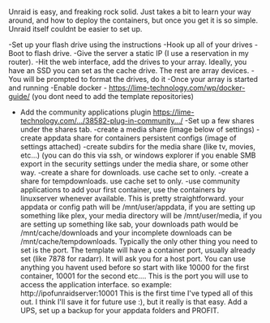Unraid is easy, and freaking rock solid. Just takes a bit to learn your way around, and how to deploy the containers, but once you get it is so simple. Unraid itself couldnt be easier to set up. 

-Set up your flash drive using the instructions
-Hook up all of your drives
-Boot to flash drive. 
-Give the server a static IP (I use a reservation in my router). 
-Hit the web interface, add the drives to your array. Ideally, you have an SSD you can set as the cache drive. The rest are array devices. 
-You will be prompted to format the drives, do it
-Once your array is started and running
-Enable docker - https://lime-technology.com/wp/docker-guide/ (you dont need to add the template repositories)
- Add the community applications plugin https://lime-technology.com/.../38582-plug-in-community.../
-Set up a few shares under the shares tab. 
-create a media share (image below of settings)
-create appdata share for containers persistent configs (image of settings attached)
-create subdirs for the media share (like tv, movies, etc...) 
(you can do this via ssh, or windows explorer if you enable 
SMB export in the 
security settings under the media share, or some other 
way.
-create a share for downloads. use cache set to only.
-create a share for tempdownloads. use cache set to only.
-use community applications to add your first container, use 
the containers by linuxserver whenever available. 
This is pretty straightforward. your appdata or config path will be /mnt/user/appdata, if you are setting up something like plex, your media directory will be /mnt/user/media, if you are setting up something like sab, your downloads path would be /mnt/cache/downloads and your incomplete downloads can be /mnt/cache/tempdownloads. Typically the only other thing you need to set is the port. The template will have a container port, usually already set (like 7878 for radarr). It will ask you for a host port. You can use anything you havent used before so start with like 10000 for the first container, 10001 for the second etc.... This is the port you will use to access the application interface. so example: http://ipofunraidserver:10001
This is the first time I've typed all of this out. I think I'll save it for future use :), but it really is that easy. Add a UPS, set up a backup for your appdata folders and PROFIT.
